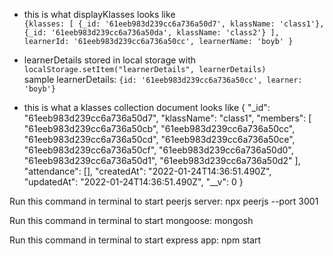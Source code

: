 - this is what displayKlasses looks like
  <br> `{klasses: [ {_id: '61eeb983d239cc6a736a50d7', klassName: 'class1'}, {_id: '61eeb983d239cc6a736a50da', klassName: 'class2'} ], learnerId: '61eeb983d239cc6a736a50cc', learnerName: 'boyb' }`

- learnerDetails stored in local storage with `localStorage.setItem("learnerDetails", learnerDetails)`
  <br>sample learnerDetails: `{id: '61eeb983d239cc6a736a50cc', learner: 'boyb'}`

- this is what a klasses collection document looks like
  {
  "\_id": "61eeb983d239cc6a736a50d7",
  "klassName": "class1",
  "members": [
  "61eeb983d239cc6a736a50cb",
  "61eeb983d239cc6a736a50cc",
  "61eeb983d239cc6a736a50cd",
  "61eeb983d239cc6a736a50ce",
  "61eeb983d239cc6a736a50cf",
  "61eeb983d239cc6a736a50d0",
  "61eeb983d239cc6a736a50d1",
  "61eeb983d239cc6a736a50d2"
  ],
  "attendance": [],
  "createdAt": "2022-01-24T14:36:51.490Z",
  "updatedAt": "2022-01-24T14:36:51.490Z",
  "\_\_v": 0
  }

Run this command in terminal to start peerjs server:
npx peerjs --port 3001

Run this command in terminal to start mongoose:
mongosh

Run this command in terminal to start express app:
npm start
